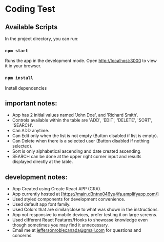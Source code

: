 # Coding Test

## Available Scripts

In the project directory, you can run:

### `npm start`

Runs the app in the development mode.
Open [http://localhost:3000](http://localhost:3000) to view it in your browser.

### `npm install`

Install dependencies


## important notes: 

- App has 2 initial values named 'John Doe', and 'Richard Smith'.
- Controls available within the table are  'ADD', 'EDIT', 'DELETE', 'SORT', 'SEARCH'.
- Can ADD anytime.
- Can Edit only when the list is not empty (Button disabled if list is empty).
- Can Delete when there is a selected user (Button disabled if nothing selected).
- Sort is only alphabetical ascending and date created ascending.
- SEARCH can be done at the upper right corner input and results displayed directly at the table.

## development notes:

- App Created using Create React APP (CRA).
- App currently hosted at [https://main.d3ntno046yu4fa.amplifyapp.com/]
- Used styled components for development convenience.
- Used default app font family.
- Used Colors that are similar/close to what was shown in the instructions. 
- App not responsive to mobile devices, prefer testing it on large screens.
- Used different React Features/Hooks to showcase knowledge even though sometimes you may find it unnecessary.
- Email me at jeffersonroblecanada@gmail.com for questions and concerns. 